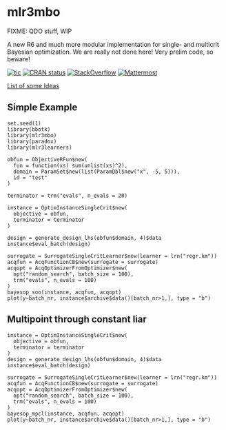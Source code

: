 # mlr3mbo

FIXME: QDO stuff, WIP

A new R6 and much more modular implementation for single- and multicrit Bayesian optimization.
We are really not done here! Very prelim code, so beware!

<!-- badges: start -->
[![tic](https://github.com/mlr-org/mlr3mbo/workflows/tic/badge.svg?branch=master)](https://github.com/mlr-org/mlr3mbo/actions)
[![CRAN status](https://www.r-pkg.org/badges/version/mlr3mbo)](https://cran.r-project.org/package=mlr3mbo)
[![StackOverflow](https://img.shields.io/badge/stackoverflow-mlr3-orange.svg)](https://stackoverflow.com/questions/tagged/mlr3)
[![Mattermost](https://img.shields.io/badge/chat-mattermost-orange.svg)](https://lmmisld-lmu-stats-slds.srv.mwn.de/mlr_invite/)
<!-- badges: end -->

[List of some Ideas](https://github.com/mb706/okmbo/tree/master/todo-files)

## Simple Example

```{r example}
set.seed(1)
library(bbotk)
library(mlr3mbo)
library(paradox)
library(mlr3learners)

obfun = ObjectiveRFun$new(
  fun = function(xs) sum(unlist(xs)^2),
  domain = ParamSet$new(list(ParamDbl$new("x", -5, 5))),
  id = "test"
)

terminator = trm("evals", n_evals = 20)

instance = OptimInstanceSingleCrit$new(
  objective = obfun, 
  terminator = terminator
)

design = generate_design_lhs(obfun$domain, 4)$data
instance$eval_batch(design)

surrogate = SurrogateSingleCritLearner$new(learner = lrn("regr.km"))
acqfun = AcqFunctionCB$new(surrogate = surrogate)
acqopt = AcqOptimizerFromOptimizer$new(
  opt("random_search", batch_size = 100), 
  trm("evals", n_evals = 100)
)
bayesop_soo(instance, acqfun, acqopt)
plot(y~batch_nr, instance$archive$data()[batch_nr>1,], type = "b")
```

## Multipoint through constant liar

```{r cl_example}
instance = OptimInstanceSingleCrit$new(
  objective = obfun, 
  terminator = terminator
)
design = generate_design_lhs(obfun$domain, 4)$data
instance$eval_batch(design)

surrogate = SurrogateSingleCritLearner$new(learner = lrn("regr.km"))
acqfun = AcqFunctionCB$new(surrogate = surrogate)
acqopt = AcqOptimizerFromOptimizer$new(
  opt("random_search", batch_size = 100), 
  trm("evals", n_evals = 100)
)
bayesop_mpcl(instance, acqfun, acqopt)
plot(y~batch_nr, instance$archive$data()[batch_nr>1,], type = "b")
```
